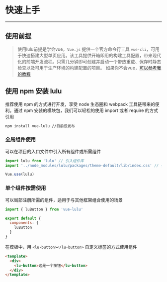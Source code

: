 
# 快速上手

----


## 使用前提

> 使用lulu前提是学会vue，`Vue.js` 提供一个官方命令行工具 `vue-cli`，可用于快速搭建大型单页应用。该工具提供开箱即用的构建工具配置，带来现代化的前端开发流程。只需几分钟即可创建并启动一个带热重载、保存时静态检查以及可用于生产环境的构建配置的项目。
如果你不会vue，[可以参考我的教程](https://luvxy.cn/#/article/5b587fd6f049b70ef43feac8)




## 使用 npm 安装 lulu
推荐使用 npm 的方式进行开发，享受 node 生态圈和 webpack 工具链带来的便利。通过 npm 安装的模块包，我们可以轻松的使用 import 或者 require 的方式引用

```bash
npm install vue-lulu //目前没发布
```



### 全局组件使用

可以在项目的入口文件中引入所有组件或所需组件

```js
import lulu from 'lulu' // 引入组件库
import '../node_modules/lulu/packages/theme-default/lib/index.css' // 引入样式库

Vue.use(lulu)
```

### 单个组件按需使用

可以局部注册所需的组件，适用于与其他框架组合使用的场景

```js
import { luButton } from 'vue-lulu'

export default {
  components: {
    luButton
  }
}
```

在模板中，用 `<lu-button></lu-button>` 自定义标签的方式使用组件


```html
<template>
  <div>
    <lu-button>这是一个按钮</lu-button>
  </div>
</template>
```
